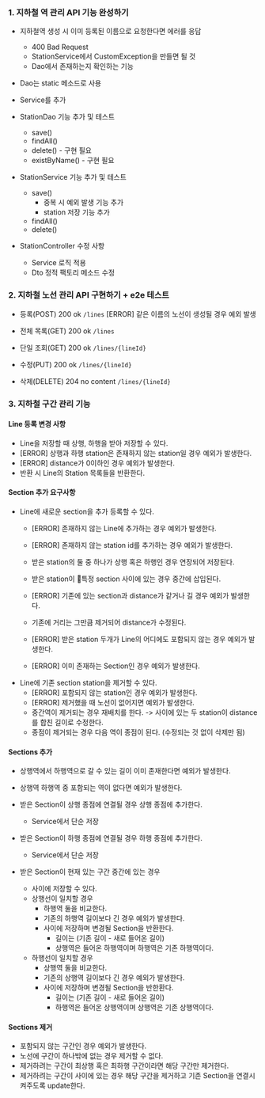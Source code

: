 ### 1. 지하철 역 관리 API 기능 완성하기
- 지하철역 생성 시 이미 등록된 이름으로 요청한다면 에러를 응답
  - 400 Bad Request
  - StationService에서 CustomException을 만들면 될 것
  - Dao에서 존재하는지 확인하는 기능

- Dao는 static 메소드로 사용
- Service를 추가


- StationDao 기능 추가 및 테스트
  - save()
  - findAll()
  - delete() - 구현 필요
  - existByName() - 구현 필요
- StationService 기능 추가 및 테스트
  - save()
    - 중복 시 예외 발생 기능 추가
    - station 저장 기능 추가
  - findAll()
  - delete()
- StationController 수정 사항
  - Service 로직 적용
  - Dto 정적 팩토리 메소드 수정

### 2. 지하철 노선 관리 API 구현하기 + e2e 테스트
- 등록(POST) 200 ok
  `/lines`
  [ERROR] 같은 이름의 노선이 생성될 경우 예외 발생

- 전체 목록(GET) 200 ok
  `/lines`

- 단일 조회(GET) 200 ok
  `/lines/{lineId}`

- 수정(PUT) 200 ok
  `/lines/{lineId}`

- 삭제(DELETE) 204 no content
  `/lines/{lineId}`

### 3. 지하철 구간 관리 기능

#### Line 등록 변경 사항
- Line을 저장할 때 상행, 하행을 받아 저장할 수 있다.
- [ERROR] 상행과 하행 station은 존재하지 않는 station일 경우 예외가 발생한다.
- [ERROR] distance가 0이하인 경우 예외가 발생한다.
- 반환 시 Line의 Station 목록들을 반환한다.

#### Section 추가 요구사항
- Line에 새로운 section을 추가 등록할 수 있다.
  - [ERROR] 존재하지 않는 Line에 추가하는 경우 예외가 발생한다.
  - [ERROR] 존재하지 않는 station id를 추가하는 경우 예외가 발생한다.
  - 받은 station의 둘 중 하나가 상행 혹은 하행인 경우 연장되어 저장된다.

  - 받은 station이 특정 section 사이에 있는 경우 중간에 삽입된다.
  - [ERROR] 기존에 있는 section과 distance가 같거나 길 경우 예외가 발생한다.
  - 기존에 거리는 그만큼 제거되어 distance가 수정된다.

  - [ERROR] 받은 station 두개가 Line의 어디에도 포함되지 않는 경우 예외가 발생한다.
  - [ERROR] 이미 존재하는 Section인 경우 예외가 발생한다.
- Line에 기존 section station을 제거할 수 있다.
  - [ERROR] 포함되지 않는 station인 경우 예외가 발생한다.
  - [ERROR] 제거했을 때 노선이 없어지면 예외가 발생한다.
  - 중간역이 제거되는 경우 재배치를 한다. -> 사이에 있는 두 station이 distance를 합친 길이로 수정한다.
  - 종점이 제거되는 경우 다음 역이 종점이 된다. (수정되는 것 없이 삭제만 됨)


#### Sections 추가
- 상행역에서 하행역으로 갈 수 있는 길이 이미 존재한다면 예외가 발생한다.
- 상행역 하행역 중 포함되는 역이 없다면 예외가 발생한다.

- 받은 Section이 상행 종점에 연결될 경우 상행 종점에 추가한다.
  - Service에서 단순 저장
- 받은 Section이 하행 종점에 연결될 경우 하행 종점에 추가한다.
  - Service에서 단순 저장
- 받은 Section이 현재 있는 구간 중간에 있는 경우
  - 사이에 저장할 수 있다.
  - 상행선이 일치할 경우
    - 하행역 둘을 비교한다.
    - 기존의 하행역 길이보다 긴 경우 예외가 발생한다.
    - 사이에 저장하며 변경될 Section을 반환한다.
      - 길이는 (기존 길이 - 새로 들어온 길이)
      - 상행역은 들어온 하행역이며 하행역은 기존 하행역이다.
  - 하행선이 일치할 경우
    - 상행역 둘을 비교한다.
    - 기존의 상행역 길이보다 긴 경우 예외가 발생한다.
    - 사이에 저장하며 변경될 Section을 반한환다.
      - 길이는 (기존 길이 - 새로 들어온 길이)
      - 하행역은 들어온 상행역이며  상행역은 기존 상행역이다.

#### Sections 제거
- 포함되지 않는 구간인 경우 예외가 발생한다.
- 노선에 구간이 하나밖에 없는 경우 제거할 수 없다.
- 제거하려는 구간이 최상행 혹은 최하행 구간이라면 해당 구간만 제거한다.
- 제거하려는 구간이 사이에 있는 경우 해당 구간을 제거하고 기존 Section을 연결시켜주도록 update한다.
